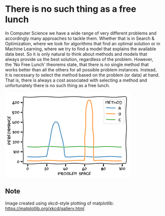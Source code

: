 # There is no such thing as a free lunch
In Computer Science we have  a wide range of very different problems and accordingly many approaches to tackle them.
Whether that is in Search & Optimization, where we look for algorithms that find an optimal solution
or in Machine Learning, where we try to find a model that explains the available data best.
So it is only natural to think about methods and models that always provide us the best solution, regardless of the problem.
However, the 'No Free Lunch' theorems state, that there is no single method that works better than all the others for all possible problem instances.
Instead,  it is necessary to select the method based on the problem (or data) at hand.
That is, there is always a cost associated with selecting a method and unfortunately there is no such thing as a free lunch.

![Performance of Different Methods](figures/image-0-88-NoFreeLunch.png)

## Note
Image created using xkcd-style plotting of matplotlib:
https://matplotlib.org/xkcd/gallery.html
